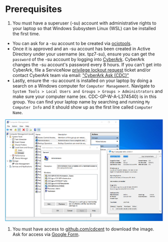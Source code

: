# Prerequisites

1. You must have a superuser (-su) account with administrative rights to your laptop so that Windows Subsystem Linux (WSL) can be installed the first time.

- You can ask for a -su account to be created via [ociotools](https://ociotools.cdc.gov/ep).
- Once it is approved and an -su account has been created in Active Directory under your username (ex. tpz7-su), ensure you can get the `password` of the -su account by logging into [CyberArk](https://cyber.cdc.gov). CyberArk changes the -su account's password every 8 hours. If you can't get into CyberArk, file a ServiceNow [privilege lockout request](https://servicedesk.cdc.gov/sp?id=sc_cat_item&sys_id=32fdbf6e1bd57410a3fb62cae54bcbb1) ticket and/or contact CyberArk team via email: ["CyberArk Ask (CDC)"](mailto:adcybrhelpdesk@cdc.gov)
- Lastly, ensure the -su account is installed on your laptop by doing a search on a Windows computer for `Computer Management`. Navigate to `System Tools > Local Users and Groups > Groups > Administrators` and make sure your computer name (ex. CDC-GP-W-A-L374540) is in this group. You can find your laptop name by searching and running `My Computer Info` and it should show up as the first line called `Computer Name`.

![Administrative Privilege for Windows](admin-priv-windows.png)

1. You must have access to [github.com/cdcent](https://github.com/cdcent/ocio-wsl/releases) to download the image. Ask for access via [Google Form](https://forms.office.com/Pages/ResponsePage.aspx?id=aQjnnNtg_USr6NJ2cHf8j44WSiOI6uNOvdWse4I-C2NUQjVJVDlKS1c0SlhQSUxLNVBaOEZCNUczVS4u).
